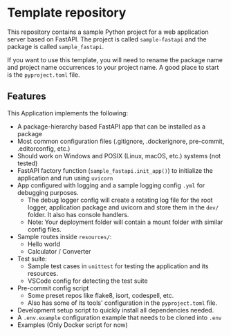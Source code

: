 # Template repository

This repository contains a sample Python project for a web application server based on FastAPI.
The project is called `sample-fastapi` and the package is called `sample_fastapi`.

If you want to use this template, you will need to rename the package name and project name occurrences to your project name. A good place to start is the `pyproject.toml` file.

## Features

This Application implements the following:

- A package-hierarchy based FastAPI app that can be installed as a package
- Most common configuration files (.gitignore, .dockerignore, pre-commit, .editorconfig, etc.)
- Should work on Windows and POSIX (Linux, macOS, etc.) systems (not tested)
- FastAPI factory function (`sample_fastapi.init_app()`) to initialize the application and run using `uvicorn`
- App configured with logging and a sample logging config `.yml` for debugging purposes.
    - The debug logger config will create a rotating log file for the root logger, application package and uvicorn and store them in the `dev/` folder. It also has console handlers.
    - Note: Your deployment folder will contain a mount folder with similar config files.
- Sample routes inside `resources/`:
    - Hello world
    - Calculator / Converter
- Test suite:
    - Sample test cases in `unittest` for testing the application and its resources.
    - VSCode config for detecting the test suite
- Pre-commit config script
    - Some preset repos like flake8, isort, codespell, etc.
    - Also has some of its tools' configuration in the `pyproject.toml` file.
- Development setup script to quickly install all dependencies needed.
- A `.env.example` configuration example that needs to be cloned into `.env`
- Examples (Only Docker script for now)
